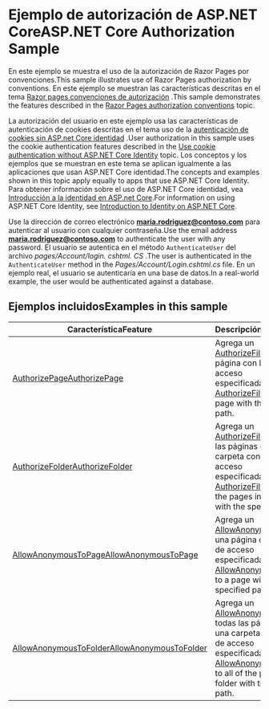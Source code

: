 # <a name="aspnet-core-authorization-sample"></a><span data-ttu-id="ff94a-101">Ejemplo de autorización de ASP.NET Core</span><span class="sxs-lookup"><span data-stu-id="ff94a-101">ASP.NET Core Authorization Sample</span></span>

<span data-ttu-id="ff94a-102">En este ejemplo se muestra el uso de la autorización de Razor Pages por convenciones.</span><span class="sxs-lookup"><span data-stu-id="ff94a-102">This sample illustrates use of Razor Pages authorization by conventions.</span></span> <span data-ttu-id="ff94a-103">En este ejemplo se muestran las características descritas en el tema [Razor pages convenciones de autorización](https://docs.microsoft.com/aspnet/core/security/authorization/razor-pages-authorization) .</span><span class="sxs-lookup"><span data-stu-id="ff94a-103">This sample demonstrates the features described in the [Razor Pages authorization conventions](https://docs.microsoft.com/aspnet/core/security/authorization/razor-pages-authorization) topic.</span></span>

<span data-ttu-id="ff94a-104">La autorización del usuario en este ejemplo usa las características de autenticación de cookies descritas en el tema uso de la [autenticación de cookies sin ASP.net Core identidad](https://docs.microsoft.com/aspnet/core/security/authentication/cookie) .</span><span class="sxs-lookup"><span data-stu-id="ff94a-104">User authorization in this sample uses the cookie authentication features described in the [Use cookie authentication without ASP.NET Core Identity](https://docs.microsoft.com/aspnet/core/security/authentication/cookie) topic.</span></span> <span data-ttu-id="ff94a-105">Los conceptos y los ejemplos que se muestran en este tema se aplican igualmente a las aplicaciones que usan ASP.NET Core identidad.</span><span class="sxs-lookup"><span data-stu-id="ff94a-105">The concepts and examples shown in this topic apply equally to apps that use ASP.NET Core Identity.</span></span> <span data-ttu-id="ff94a-106">Para obtener información sobre el uso de ASP.NET Core identidad, vea [Introducción a la identidad en ASP.net Core](https://docs.microsoft.com/aspnet/core/security/authentication/identity).</span><span class="sxs-lookup"><span data-stu-id="ff94a-106">For information on using ASP.NET Core Identity, see [Introduction to Identity on ASP.NET Core](https://docs.microsoft.com/aspnet/core/security/authentication/identity).</span></span>

<span data-ttu-id="ff94a-107">Use la dirección de correo electrónico **maria.rodriguez@contoso.com** para autenticar al usuario con cualquier contraseña.</span><span class="sxs-lookup"><span data-stu-id="ff94a-107">Use the email address **maria.rodriguez@contoso.com** to authenticate the user with any password.</span></span> <span data-ttu-id="ff94a-108">El usuario se autentica en el método `AuthenticateUser` del archivo *pages/Account/login. cshtml. CS* .</span><span class="sxs-lookup"><span data-stu-id="ff94a-108">The user is authenticated in the `AuthenticateUser` method in the *Pages/Account/Login.cshtml.cs* file.</span></span> <span data-ttu-id="ff94a-109">En un ejemplo real, el usuario se autenticaría en una base de datos.</span><span class="sxs-lookup"><span data-stu-id="ff94a-109">In a real-world example, the user would be authenticated against a database.</span></span>

## <a name="examples-in-this-sample"></a><span data-ttu-id="ff94a-110">Ejemplos incluidos</span><span class="sxs-lookup"><span data-stu-id="ff94a-110">Examples in this sample</span></span>

| <span data-ttu-id="ff94a-111">Característica</span><span class="sxs-lookup"><span data-stu-id="ff94a-111">Feature</span></span> | <span data-ttu-id="ff94a-112">Descripción</span><span class="sxs-lookup"><span data-stu-id="ff94a-112">Description</span></span> |
| --- | --- |
| [<span data-ttu-id="ff94a-113">AuthorizePage</span><span class="sxs-lookup"><span data-stu-id="ff94a-113">AuthorizePage</span></span>](https://docs.microsoft.com/dotnet/api/microsoft.extensions.dependencyinjection.pageconventioncollectionextensions.authorizepage) | <span data-ttu-id="ff94a-114">Agrega un [AuthorizeFilter](https://docs.microsoft.com/dotnet/api/microsoft.aspnetcore.mvc.authorization.authorizefilter) a la página con la ruta de acceso especificada.</span><span class="sxs-lookup"><span data-stu-id="ff94a-114">Adds an [AuthorizeFilter](https://docs.microsoft.com/dotnet/api/microsoft.aspnetcore.mvc.authorization.authorizefilter) to the page with the specified path.</span></span> |
| [<span data-ttu-id="ff94a-115">AuthorizeFolder</span><span class="sxs-lookup"><span data-stu-id="ff94a-115">AuthorizeFolder</span></span>](https://docs.microsoft.com/dotnet/api/microsoft.extensions.dependencyinjection.pageconventioncollectionextensions.authorizefolder) | <span data-ttu-id="ff94a-116">Agrega un [AuthorizeFilter](https://docs.microsoft.com/dotnet/api/microsoft.aspnetcore.mvc.authorization.authorizefilter) a todas las páginas de una carpeta con la ruta de acceso especificada.</span><span class="sxs-lookup"><span data-stu-id="ff94a-116">Adds an [AuthorizeFilter](https://docs.microsoft.com/dotnet/api/microsoft.aspnetcore.mvc.authorization.authorizefilter) to all of the pages in a folder with the specified path.</span></span> |
| [<span data-ttu-id="ff94a-117">AllowAnonymousToPage</span><span class="sxs-lookup"><span data-stu-id="ff94a-117">AllowAnonymousToPage</span></span>](https://docs.microsoft.com/dotnet/api/microsoft.extensions.dependencyinjection.pageconventioncollectionextensions.allowanonymoustopage) | <span data-ttu-id="ff94a-118">Agrega un [AllowAnonymousFilter](https://docs.microsoft.com/dotnet/api/microsoft.aspnetcore.mvc.authorization.allowanonymousfilter) a una página con la ruta de acceso especificada.</span><span class="sxs-lookup"><span data-stu-id="ff94a-118">Adds an [AllowAnonymousFilter](https://docs.microsoft.com/dotnet/api/microsoft.aspnetcore.mvc.authorization.allowanonymousfilter) to a page with the specified path.</span></span> |
| [<span data-ttu-id="ff94a-119">AllowAnonymousToFolder</span><span class="sxs-lookup"><span data-stu-id="ff94a-119">AllowAnonymousToFolder</span></span>](https://docs.microsoft.com/dotnet/api/microsoft.extensions.dependencyinjection.pageconventioncollectionextensions.allowanonymoustofolder) | <span data-ttu-id="ff94a-120">Agrega un [AllowAnonymousFilter](https://docs.microsoft.com/dotnet/api/microsoft.aspnetcore.mvc.authorization.allowanonymousfilter) a todas las páginas de una carpeta con la ruta de acceso especificada.</span><span class="sxs-lookup"><span data-stu-id="ff94a-120">Adds an [AllowAnonymousFilter](https://docs.microsoft.com/dotnet/api/microsoft.aspnetcore.mvc.authorization.allowanonymousfilter) to all of the pages in a folder with the specified path.</span></span> |
